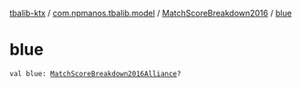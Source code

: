 [tbalib-ktx](../../index.md) / [com.npmanos.tbalib.model](../index.md) / [MatchScoreBreakdown2016](index.md) / [blue](./blue.md)

# blue

`val blue: `[`MatchScoreBreakdown2016Alliance`](../-match-score-breakdown2016-alliance/index.md)`?`